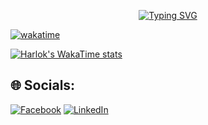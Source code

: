 <p align="center">
  <a href="https://git.io/typing-svg"><img src="https://readme-typing-svg.herokuapp.com?font=Montserrat&pause=1000&width=435&lines=CHRISTIAN+ANDREI+TORRIJOS" alt="Typing SVG" /></a>
</p>


[![wakatime](https://wakatime.com/badge/user/0124eb7d-7191-47b0-b132-de9766b1e03f.svg)](https://wakatime.com/@0124eb7d-7191-47b0-b132-de9766b1e03f)

[![Harlok's WakaTime stats](https://github-readme-stats.vercel.app/api/wakatime?username=0124eb7d-7191-47b0-b132-de9766b1e03f&theme=dark&show_icons=true&layout=compact&card_width=900)](https://github.com/anuraghazra/github-readme-stats)


## 🌐 Socials:
[![Facebook](https://img.shields.io/badge/Facebook-%231877F2.svg?logo=Facebook&logoColor=white)](https://facebook.com/KurisuchanAndorei) [![LinkedIn](https://img.shields.io/badge/LinkedIn-%230077B5.svg?logo=linkedin&logoColor=white)](https://linkedin.com/in/channn) 




